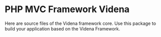 # PHP MVC Framework Videna

Here are source files of the Videna framework core.
Use this package to build your application based on the Videna Framework.
